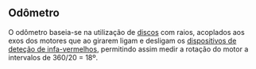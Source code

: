 ## Odômetro
O odômetro baseia-se na utilização de [discos]() com raios, acoplados aos exos dos motores que ao girarem ligam e desligam os [dispositivos de deteção de infa-vermelhos](), permitindo assim medir a rotação do motor a intervalos de 360/20 = 18º.

